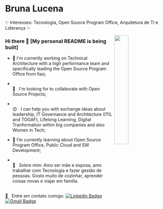 # Bruna Lucena

✨ Interesses: Tecnologia, Open Source Program Office, Arquitetura de TI e Liderança ✨

<img width="30%" align="right" src="https://i.pinimg.com/originals/0e/8b/ba/0e8bba3b043d49c8064324bedd01997f.gif">

### Hi there 👋 [My personal README is being built]

- 🔭 I'm currently working on Technical Architecture with a high performance team and specifically leading the Open Source Program Office from Itaú;
- <br/> :purple_heart: &nbsp; I'm looking for to collaborate with Open Source Projects;
- <br/> :blush: &nbsp; I can help you with exchange ideas about leadership, IT Governance and Architecture (ITIL and TOGAF), Lifelong Learning, Digital Tranformation within big companies and also Women in Tech;
- 🌱 I’m currently learning about Open Source Program Office, Public Cloud and SW Development;

- <br/> 💬  &nbsp; Sobre mim: Amo ser mãe e esposa, amo trabalhar com Tecnologia e fazer gestão de pessoas. Gosto muito de cozinhar, aprender coisas novas e viajar em família.


<br/> :email: &nbsp; Entre em contato comigo: [![Linkedin Badge](https://img.shields.io/badge/-BrunaLucena-blue?style=flat-square&logo=Linkedin&logoColor=white&link=https://www.linkedin.com/in/bruna-lucena-76812655/)](https://www.linkedin.com/in/bruna-lucena-76812655/) 
<br/> [![Gmail Badge](https://img.shields.io/badge/-bruna.lucena@gmail.com-c14438?style=flat-square&logo=Gmail&logoColor=white&link=mailto:bruna.lucena@gmail.com)](mailto:bruna.lucenao@gmail.com)
